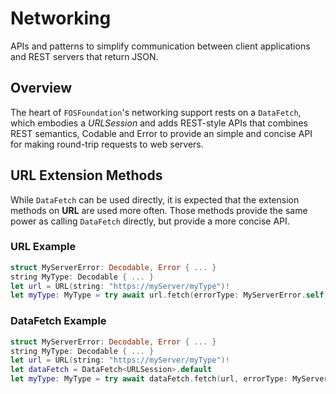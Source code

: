 # Networking

APIs and patterns to simplify communication between client applications and REST servers that return JSON.

## Overview

The heart of ``FOSFoundation``'s networking support rests on a ``DataFetch``, which
embodies a *URLSession* and adds REST-style APIs that combines REST semantics, Codable
and Error to provide an simple and concise API for making round-trip requests to
web servers.

## URL Extension Methods

While ``DataFetch`` can be used directly, it is expected that the
extension methods on **URL** are used more often.  Those methods provide
the same power as calling ``DataFetch`` directly, but provide
a more concise API.

### URL Example

```swift
struct MyServerError: Decodable, Error { ... }
string MyType: Decodable { ... }
let url = URL(string: "https://myServer/myType")!
let myType: MyType = try await url.fetch(errorType: MyServerError.self)
```

### DataFetch Example

```swift
struct MyServerError: Decodable, Error { ... }
string MyType: Decodable { ... }
let url = URL(string: "https://myServer/myType")!
let dataFetch = DataFetch<URLSession>.default
let myType: MyType = try await dataFetch.fetch(url, errorType: MyServerError.self)
```
